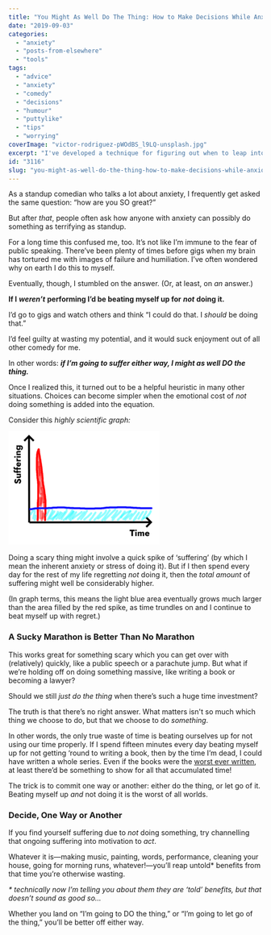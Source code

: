 ```yaml
---
title: "You Might As Well Do The Thing: How to Make Decisions While Anxious"
date: "2019-09-03"
categories: 
  - "anxiety"
  - "posts-from-elsewhere"
  - "tools"
tags: 
  - "advice"
  - "anxiety"
  - "comedy"
  - "decisions"
  - "humour"
  - "puttylike"
  - "tips"
  - "worrying"
coverImage: "victor-rodriguez-pWOdBS_l9LQ-unsplash.jpg"
excerpt: "I've developed a technique for figuring out when to leap into something. (And when to swerve it.)"
id: "3116"
slug: "you-might-as-well-do-the-thing-how-to-make-decisions-while-anxious"
---
```


As a standup comedian who talks a lot about anxiety, I frequently get asked the same question: “how are you SO great?”

But after _that_, people often ask how anyone with anxiety can possibly do something as terrifying as standup.

For a long time this confused me, too. It’s not like I’m immune to the fear of public speaking. There’ve been plenty of times before gigs when my brain has tortured me with images of failure and humiliation. I’ve often wondered why on earth I do this to myself.

Eventually, though, I stumbled on the answer. (Or, at least, on _an_ answer.)

<!--more-->

**If I** **_weren’t_** **performing I’d be beating myself up for** **_not_** **doing it.**

I’d go to gigs and watch others and think “I could do that. I _should_ be doing that.”

I’d feel guilty at wasting my potential, and it would suck enjoyment out of all other comedy for me.

In other words: **_if I’m going to suffer either way, I might as well DO the thing._**

Once I realized this, it turned out to be a helpful heuristic in many other situations. Choices can become simpler when the emotional cost of _not_ doing something is added into the equation.

Consider this _highly scientific graph:_

![](images/neil-graph-300x225.png)

Doing a scary thing might involve a quick spike of ‘suffering’ (by which I mean the inherent anxiety or stress of doing it). But if I then spend every day for the rest of my life regretting _not_ doing it, then the _total amount_ of suffering might well be considerably higher.

(In graph terms, this means the light blue area eventually grows much larger than the area filled by the red spike, as time trundles on and I continue to beat myself up with regret.)

### A Sucky Marathon is Better Than No Marathon

This works great for something scary which you can get over with (relatively) quickly, like a public speech or a parachute jump. But what if we’re holding off on doing something massive, like writing a book or becoming a lawyer?

Should we still _just do the thing_ when there’s such a huge time investment?

The truth is that there’s no right answer. What matters isn't so much which thing we choose to do, but that we choose to do _something_.

In other words, the only true waste of time is beating ourselves up for not using our time properly. If I spend fifteen minutes every day beating myself up for not getting ‘round to writing a book, then by the time I’m dead, I could have written a whole series. Even if the books were the [worst ever written](https://enhughesiasm.com/walking-on-custard), at least there’d be something to show for all that accumulated time!

The trick is to commit one way or another: either do the thing, or let go of it. Beating myself up _and_ not doing it is the worst of all worlds.

### Decide, One Way or Another

If you find yourself suffering due to _not_ doing something, try channelling that ongoing suffering into motivation to _act_.

Whatever it is—making music, painting, words, performance, cleaning your house, going for morning runs, whatever!—you’ll reap untold\* benefits from that time you’re otherwise wasting.

_\* technically now I’m telling you about them they are ‘told’ benefits, but that doesn’t sound as good so…_

Whether you land on “I’m going to DO the thing,” or “I’m going to let go of the thing,” you’ll be better off either way.
